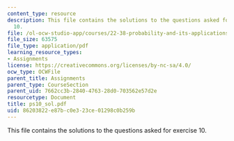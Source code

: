 ```yaml
---
content_type: resource
description: This file contains the solutions to the questions asked for exercise
  10.
file: /ol-ocw-studio-app/courses/22-38-probability-and-its-applications-to-reliability-quality-control-and-risk-assessment-fall-2005/86203822e87bc0e323ce01298c0b259b_ps10_sol.pdf
file_size: 63575
file_type: application/pdf
learning_resource_types:
- Assignments
license: https://creativecommons.org/licenses/by-nc-sa/4.0/
ocw_type: OCWFile
parent_title: Assignments
parent_type: CourseSection
parent_uid: 7662cc3b-2840-4763-28d0-703562e57d2e
resourcetype: Document
title: ps10_sol.pdf
uid: 86203822-e87b-c0e3-23ce-01298c0b259b
---
```

This file contains the solutions to the questions asked for exercise 10.